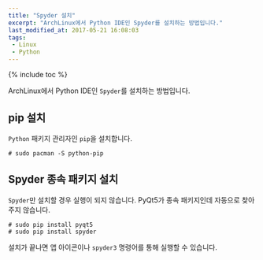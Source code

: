 ```yaml
---
title: "Spyder 설치"
excerpt: "ArchLinux에서 Python IDE인 Spyder를 설치하는 방법입니다."
last_modified_at: 2017-05-21 16:08:03
tags:
 - Linux
 - Python
---
```


{% include toc %}

ArchLinux에서 Python IDE인 `Spyder`를 설치하는 방법입니다.

## pip 설치

`Python` 패키지 관리자인 `pip`을 설치합니다.

```
# sudo pacman -S python-pip
```

## Spyder 종속 패키지 설치

`Spyder`만 설치할 경우 실행이 되지 않습니다. PyQt5가 종속 패키지인데 자동으로 찾아주지 않습니다.

```
# sudo pip install pyqt5
# sudo pip install spyder
```

설치가 끝나면 앱 아이콘이나 `spyder3` 명령어를 통해 실행할 수 있습니다.